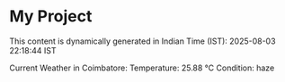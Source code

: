 # My Project

This content is dynamically generated in Indian Time (IST): 2025-08-03 22:18:44 IST


Current Weather in Coimbatore:
Temperature: 25.88 °C
Condition: haze
